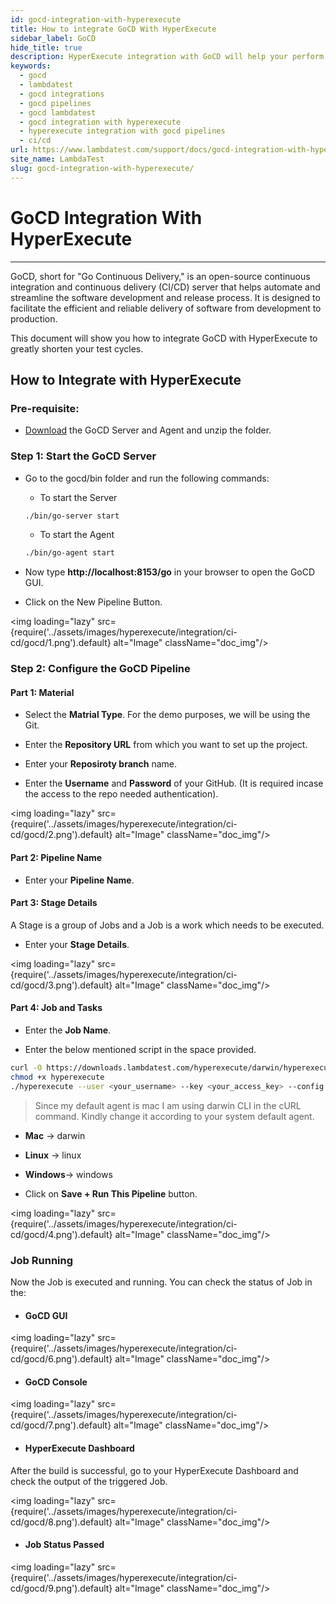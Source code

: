 ```yaml
---
id: gocd-integration-with-hyperexecute
title: How to integrate GoCD With HyperExecute
sidebar_label: GoCD
hide_title: true
description: HyperExecute integration with GoCD will help your perform Test automation for your code changes on more than 3000+ real browsers for both mobile and desktop. You can trigger your testing scripts directly from GoCD instance and they would be executed over your HyperExecute Dashboard.
keywords:
  - gocd
  - lambdatest
  - gocd integrations
  - gocd pipelines
  - gocd lambdatest
  - gocd integration with hyperexecute
  - hyperexecute integration with gocd pipelines
  - ci/cd
url: https://www.lambdatest.com/support/docs/gocd-integration-with-hyperexecute/
site_name: LambdaTest
slug: gocd-integration-with-hyperexecute/
---
```

<script type="application/ld+json"
      dangerouslySetInnerHTML={{ __html: JSON.stringify({
       "@context": "https://schema.org",
        "@type": "BreadcrumbList",
        "itemListElement": [{
          "@type": "ListItem",
          "position": 1,
          "name": "LambdaTest",
          "item": "https://www.lambdatest.com"
        },{
          "@type": "ListItem",
          "position": 2,
          "name": "Support",
          "item": "https://www.lambdatest.com/support/docs/"
        },{
          "@type": "ListItem",
          "position": 3,
          "name": "GoCD Integration",
          "item": "https://www.lambdatest.com/support/docs/gocd-integration-with-hyperexecute/"
        }]
      })
    }}
></script>

# GoCD Integration With HyperExecute
***

GoCD, short for "Go Continuous Delivery," is an open-source continuous integration and continuous delivery (CI/CD) server that helps automate and streamline the software development and release process. It is designed to facilitate the efficient and reliable delivery of software from development to production.

This document will show you how to integrate GoCD with HyperExecute to greatly shorten your test cycles.

## How to Integrate with HyperExecute

### Pre-requisite:

- [Download](https://www.gocd.org/download/#osx) the GoCD Server and Agent and unzip the folder.

### Step 1: Start the GoCD Server

- Go to the gocd/bin folder and run the following commands:

  - To start the Server
  ```bash
  ./bin/go-server start
  ```

  - To start the Agent
  ```bash
  ./bin/go-agent start
  ```
- Now type **http://localhost:8153/go** in your browser to open the GoCD GUI.

- Click on the New Pipeline Button.

<img loading="lazy" src={require('../assets/images/hyperexecute/integration/ci-cd/gocd/1.png').default} alt="Image"  className="doc_img"/>

### Step 2: Configure the GoCD Pipeline

#### Part 1: Material

- Select the **Matrial Type**. For the demo purposes, we will be using the Git.

- Enter the **Repository URL** from which you want to set up the project.

- Enter your **Reposiroty branch** name.

- Enter the **Username** and **Password** of your GitHub. (It is required incase the access to the repo needed authentication).

<img loading="lazy" src={require('../assets/images/hyperexecute/integration/ci-cd/gocd/2.png').default} alt="Image"  className="doc_img"/>

#### Part 2: Pipeline Name

- Enter your **Pipeline Name**.

#### Part 3: Stage Details

A Stage is a group of Jobs and a Job is a work which needs to be executed.

- Enter your **Stage Details**.

<img loading="lazy" src={require('../assets/images/hyperexecute/integration/ci-cd/gocd/3.png').default} alt="Image"  className="doc_img"/>

#### Part 4: Job and Tasks

- Enter the **Job Name**.

- Enter the below mentioned script in the space provided.

```bash
curl -O https://downloads.lambdatest.com/hyperexecute/darwin/hyperexecute
chmod +x hyperexecute
./hyperexecute --user <your_username> --key <your_access_key> --config <your_yaml_file_name>
```

> Since my default agent is mac I am using darwin CLI in the cURL command. Kindly change it according to your system default agent. <br />
- **Mac** -> darwin <br />
- **Linux** -> linux <br />
- **Windows**-> windows

- Click on **Save + Run This Pipeline** button.

<img loading="lazy" src={require('../assets/images/hyperexecute/integration/ci-cd/gocd/4.png').default} alt="Image"  className="doc_img"/>

### Job Running

Now the Job is executed and running. You can check the status of Job in the:

- #### GoCD GUI
<img loading="lazy" src={require('../assets/images/hyperexecute/integration/ci-cd/gocd/6.png').default} alt="Image"  className="doc_img"/>

- #### GoCD Console
<img loading="lazy" src={require('../assets/images/hyperexecute/integration/ci-cd/gocd/7.png').default} alt="Image"  className="doc_img"/>

- #### HyperExecute Dashboard

After the build is successful, go to your HyperExecute Dashboard and check the output of the triggered Job.

<img loading="lazy" src={require('../assets/images/hyperexecute/integration/ci-cd/gocd/8.png').default} alt="Image"  className="doc_img"/>

- #### Job Status Passed

<img loading="lazy" src={require('../assets/images/hyperexecute/integration/ci-cd/gocd/9.png').default} alt="Image"  className="doc_img"/>